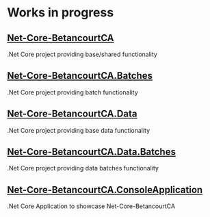 # Works in progress

## [Net-Core-BetancourtCA](http://development.betancourtca.net/Net-Core-BetancourtCA)
.Net Core project providing base/shared functionality

## [Net-Core-BetancourtCA.Batches](http://development.betancourtca.net/Net-Core-BetancourtCA.Batches)
.Net Core project providing batch functionality

## [Net-Core-BetancourtCA.Data](http://development.betancourtca.net/Net-Core-BetancourtCA.Data)
.Net Core project providing base data functionality

## [Net-Core-BetancourtCA.Data.Batches](http://development.betancourtca.net/Net-Core-BetancourtCA.Data.Batches)
.Net Core project providing data batches functionality

## [Net-Core-BetancourtCA.ConsoleApplication](http://development.betancourtca.net/Net-Core-BetancourtCA.ConsoleApplication)
.Net Core Application to showcase Net-Core-BetancourtCA